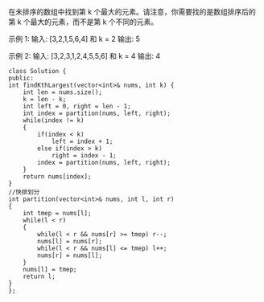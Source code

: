 在未排序的数组中找到第 k 个最大的元素。请注意，你需要找的是数组排序后的第 k 个最大的元素，而不是第 k 个不同的元素。

示例 1:
输入: [3,2,1,5,6,4] 和 k = 2
输出: 5

示例 2:
输入: [3,2,3,1,2,4,5,5,6] 和 k = 4
输出: 4

    class Solution {
    public:
    int findKthLargest(vector<int>& nums, int k) {
        int len = nums.size();
        k = len - k;
        int left = 0, right = len - 1;
        int index = partition(nums, left, right);
        while(index != k)
        {
            if(index < k)
                left = index + 1;
            else if(index > k)
                right = index - 1;
            index = partition(nums, left, right);
        }
        return nums[index];
    }
    //快排划分
    int partition(vector<int>& nums, int l, int r)
    {
        int tmep = nums[l];
        while(l < r)
        {
            while(l < r && nums[r] >= tmep) r--;
            nums[l] = nums[r];
            while(l < r && nums[l] <= tmep) l++;
            nums[r] = nums[l];
        }
        nums[l] = tmep;
        return l;
    }
    };

